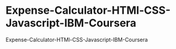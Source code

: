 # Expense-Calculator-HTMl-CSS-Javascript-IBM-Coursera
Expense-Calculator-HTMl-CSS-Javascript-IBM-Coursera
